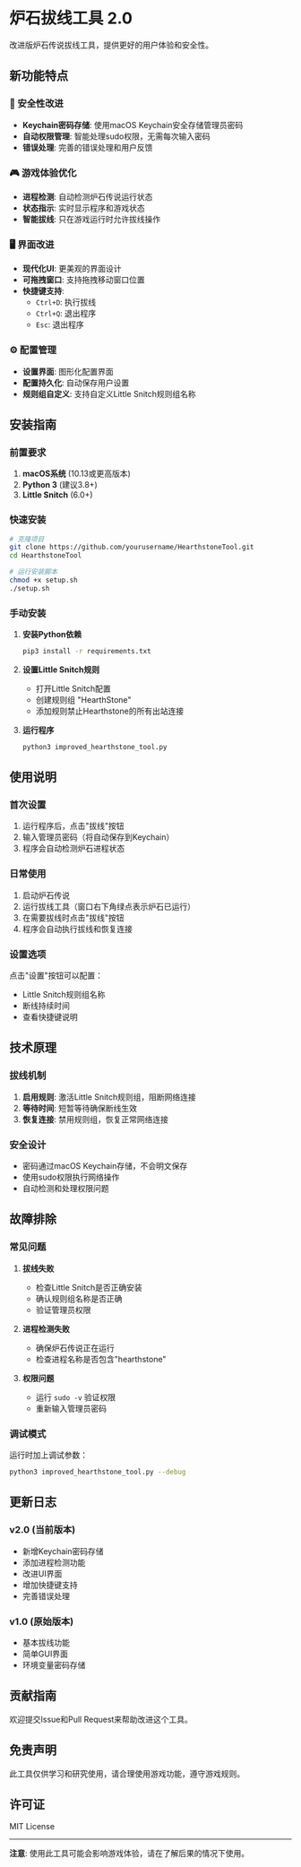 # 炉石拔线工具 2.0

改进版炉石传说拔线工具，提供更好的用户体验和安全性。

## 新功能特点

### 🔐 安全性改进
- **Keychain密码存储**: 使用macOS Keychain安全存储管理员密码
- **自动权限管理**: 智能处理sudo权限，无需每次输入密码
- **错误处理**: 完善的错误处理和用户反馈

### 🎮 游戏体验优化
- **进程检测**: 自动检测炉石传说运行状态
- **状态指示**: 实时显示程序和游戏状态
- **智能拔线**: 只在游戏运行时允许拔线操作

### 🖥️ 界面改进
- **现代化UI**: 更美观的界面设计
- **可拖拽窗口**: 支持拖拽移动窗口位置
- **快捷键支持**: 
  - `Ctrl+D`: 执行拔线
  - `Ctrl+Q`: 退出程序
  - `Esc`: 退出程序

### ⚙️ 配置管理
- **设置界面**: 图形化配置界面
- **配置持久化**: 自动保存用户设置
- **规则组自定义**: 支持自定义Little Snitch规则组名称

## 安装指南

### 前置要求

1. **macOS系统** (10.13或更高版本)
2. **Python 3** (建议3.8+)
3. **Little Snitch** (6.0+)

### 快速安装

```bash
# 克隆项目
git clone https://github.com/yourusername/HearthstoneTool.git
cd HearthstoneTool

# 运行安装脚本
chmod +x setup.sh
./setup.sh
```

### 手动安装

1. **安装Python依赖**
   ```bash
   pip3 install -r requirements.txt
   ```

2. **设置Little Snitch规则**
   - 打开Little Snitch配置
   - 创建规则组 "HearthStone"
   - 添加规则禁止Hearthstone的所有出站连接

3. **运行程序**
   ```bash
   python3 improved_hearthstone_tool.py
   ```

## 使用说明

### 首次设置

1. 运行程序后，点击"拔线"按钮
2. 输入管理员密码（将自动保存到Keychain）
3. 程序会自动检测炉石进程状态

### 日常使用

1. 启动炉石传说
2. 运行拔线工具（窗口右下角绿点表示炉石已运行）
3. 在需要拔线时点击"拔线"按钮
4. 程序会自动执行拔线和恢复连接

### 设置选项

点击"设置"按钮可以配置：
- Little Snitch规则组名称
- 断线持续时间
- 查看快捷键说明

## 技术原理

### 拔线机制

1. **启用规则**: 激活Little Snitch规则组，阻断网络连接
2. **等待时间**: 短暂等待确保断线生效
3. **恢复连接**: 禁用规则组，恢复正常网络连接

### 安全设计

- 密码通过macOS Keychain存储，不会明文保存
- 使用sudo权限执行网络操作
- 自动检测和处理权限问题

## 故障排除

### 常见问题

1. **拔线失败**
   - 检查Little Snitch是否正确安装
   - 确认规则组名称是否正确
   - 验证管理员权限

2. **进程检测失败**
   - 确保炉石传说正在运行
   - 检查进程名称是否包含"hearthstone"

3. **权限问题**
   - 运行 `sudo -v` 验证权限
   - 重新输入管理员密码

### 调试模式

运行时加上调试参数：
```bash
python3 improved_hearthstone_tool.py --debug
```

## 更新日志

### v2.0 (当前版本)
- 新增Keychain密码存储
- 添加进程检测功能
- 改进UI界面
- 增加快捷键支持
- 完善错误处理

### v1.0 (原始版本)
- 基本拔线功能
- 简单GUI界面
- 环境变量密码存储

## 贡献指南

欢迎提交Issue和Pull Request来帮助改进这个工具。

## 免责声明

此工具仅供学习和研究使用，请合理使用游戏功能，遵守游戏规则。

## 许可证

MIT License

---

**注意**: 使用此工具可能会影响游戏体验，请在了解后果的情况下使用。